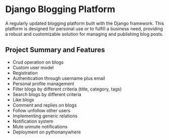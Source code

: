 # Django Blogging Platform

A regularly updated blogging platform built with the Django framework. This platform is designed for personal use or to fulfill a business need, providing a robust and customizable solution for managing and publishing blog posts.

## Project Summary and Features
 * Crud operation on blogs
 * Custom user model
 * Registration
 * Authentication through username plus email
 * Personal profile management
 * Filter blogs by different criteria (title, category, tags)
 * Search blogs by different criteria
 * Like blogs
 * Comment and replies on blogs
 * Follow unfollow other users
 * Implementing generic relations
 * Notification system
 * Mute unmute notifications
 * Deployment on pythonanywhere
